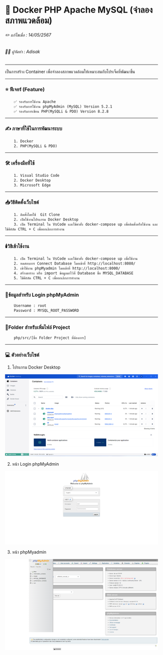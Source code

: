 # 📖 Docker PHP Apache MySQL (จำลองสภาพแวดล้อม)

###### ✏️ แก้ไขเมื่อ : 14/05/2567
###### 👨‍💻 ผู้จัดทำ : Adisak
___

 เป็นการสร้าง Container เพื่อจำลองสภาพแวดล้อมให้เหมาะสมกับโปรเจ็คที่พัฒนาขึ้น

___

### ⭐ ฟีเจอร์ (Feature)
        ✅ รองรับการใช้งาน Apache
        ✅ รองรับการใช้งาน phpMyAdmin (MySQL) Version 5.2.1
        ✅ รองรับการเขียน PHP(MySQLi & PDO) Version 8.2.8 
___

### ✍️ ภาษาที่ใช้ในการพัฒนาระบบ
        1. Docker
        2. PHP(MySQLi & PDO)
___

### 🛠️ เครื่องมือที่ใช้
        1. Visual Studio Code
        2. Docker Desktop
        3. Microsoft Edge
___

### 📥วิธีติดตั้งเว็บไซต์
        1. ติดตั้งโดยใช้  Git Clone
        2. เปิดใช้งานโปรแกรม Docker Desktop
        3. เปิด Terminal ใน VsCode และใช้คำสั่ง docker-compose up เพื่อติดตั้งหรือใช้งาน และใช้คีย์ลัด CTRL + C เพื่อยกเลิกการทำงาน
___

### 🕯️วิธีเข้าใช้งาน
        1. เปิด Terminal ใน VsCode และใช้คำสั่ง docker-compose up เพื่อใช้งาน
        2. ทดสอบการ Connect Database โดยเข้าที่ http://localhost:8080/
        3. เข้าใช้งาน phpMyadmin โดยเข้าที่ http://localhost:8000/
        4. สร้างตาราง หรือ import ข้อมูลมาไว้ที่ Database ชื่อ MYSQL_DATABASE
        5. ใช้คีย์ลัด CTRL + C เพื่อยกเลิกการทำงาน
___

### 📑ข้อมูลสำหรับ Login phpMyAdmin 
        Username : root
        Password : MYSQL_ROOT_PASSWORD
___

### 💾Folder สำหรับเพิ่มไฟล์ Project
        php/src/[ชื่อ Folder Project ที่ต้องการ]
___
### 💻 ตัวอย่างเว็บไซต์

1. โปรแกรม Docker Desktop

![index](https://github.com/Adisak-KS/Docker-PHP-Apache-Mysql/blob/main/previews/01_docker_desktop.png)

2. หน้า Login phpMyAdmin

![index](https://github.com/Adisak-KS/Docker-PHP-Apache-Mysql/blob/main/previews/02_login_phpmyadmin.png)

3. หน้า phpMyadmin

![index](https://github.com/Adisak-KS/Docker-PHP-Apache-Mysql/blob/main/previews/03_index_phpmyadmin.png)


